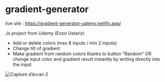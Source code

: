 # gradient-generator

live site : https://gradient-generator-udemy.netlify.app/

Js project from Udemy (Enzo Ustariz)

- Add or delete colors (max 8 inputs / min 2 inputs)
- Change tilt of gradient
- Make gradient from random colors thanks to button "Random" OR change input color and gradient result instantly by writing directly into the input


![Capture d’écran 2](https://user-images.githubusercontent.com/62339671/140084466-383b79bd-1dda-4701-b90a-b5dfaa45f431.png)
